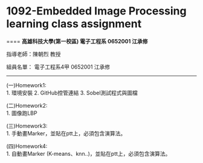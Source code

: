 # 1092-Embedded Image Processing learning class assignment  
====
**高雄科技大學(第一校區) 電子工程系 0652001 江承修**

指導老師：陳朝烈 教授

組員名單： 
電子工程系4甲 0652001 江承修  

------

(一)Homework1:  
    1. 環境安裝
    2. GitHub控管連結
    3. Sobel測試程式與圖檔
  
(二)Homework2:  
    1. 圖像跑LBP

(三)Homework3:  
    1. 手動畫Marker，並貼在ptt上，必須包含演算法。

(四)Homework4:  
    1. 自動畫Marker (K-means、knn..)，並貼在ptt上，必須包含演算法。